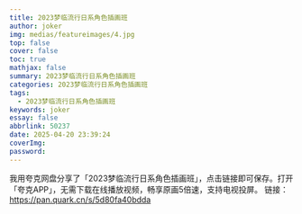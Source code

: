 ```yaml
---
title: 2023梦临流行日系角色插画班
author: joker
img: medias/featureimages/4.jpg
top: false
cover: false
toc: true
mathjax: false
summary: 2023梦临流行日系角色插画班
categories: 2023梦临流行日系角色插画班
tags:
  - 2023梦临流行日系角色插画班
keywords: joker
essay: false
abbrlink: 50237
date: 2025-04-20 23:39:24
coverImg:
password:
---
```


我用夸克网盘分享了「2023梦临流行日系角色插画班」，点击链接即可保存。打开「夸克APP」，无需下载在线播放视频，畅享原画5倍速，支持电视投屏。
链接：https://pan.quark.cn/s/5d80fa40bdda
